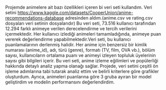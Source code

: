 Projemde animelere ait bazı  özellikleri içeren bi veri seti kullandım. Veri setini https://www.kaggle.com/datasets/CooperUnion/anime-recommendations-database 
adresinden aldım.(anime.csv ve rating.csv dosyaları veri setinin dosyalarıdır)
Bu veri seti, 73.516 kullanıcı tarafından 12.294 farklı animeye verilen derecelendirme ve tercih verilerini içermektedir. 
Her kullanıcı izlediği animeleri tamamladığında, animeye puan vererek değerlendirme yapabilmektedir.Veri seti, bu kullanıcı puanlamalarının derlenmiş halidir.
Her anime için benzersiz bir kimlik numarası (anime_id), adı, türü (genre), formatı (TV, film, OVA vb.), bölüm sayısı, kullanıcıların ortalama puanı 
ve animeyi izleyen topluluk üyelerinin sayısı gibi bilgileri içerir. Bu veri seti, anime izleme eğilimleri ve popülerliği hakkında detaylı analiz yapma olanağı sağlar.
Projede, veri setini çeşitli ön işleme adımlarına tabi tutarak analiz ettim ve belirli kriterlere göre grafikler oluşturdum. 
Ayrıca, animeleri puanlarına göre 3 gruba ayıran bir model geliştirdim ve modelin performansını değerlendirdim.
